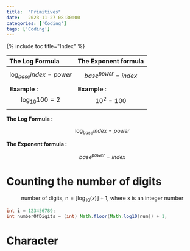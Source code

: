 ```yaml
---
title:  "Primitives"
date:   2023-11-27 08:30:00
categories: ['Coding']
tags: ['Coding']
---
```


{% include toc title="Index" %}


| **The Log Formula**                    | **The Exponent formula**          |
|:---------------------------------------|:----------------------------------|
| $$ \log_{base}{index} = {power} $$     | $$ base^{power} = index $$        |
| **Example** : $$ \log_{10}{100} = 2 $$ | **Example** :  $$ 10^{2} = 100 $$ |


**The Log Formula :**

$$ \log_{base}{index} = {power} $$

**The Exponent formula :**

$$ base^{power} = index $$

# Counting the number of digits

$$
\text{number of digits, n} = \lfloor \log_{10}(x) \rfloor + 1 \text{, where x is an integer number}
$$

```java
int i = 123456789;
int numberOfDigits = (int) Math.floor(Math.log10(num)) + 1;
```

# Character